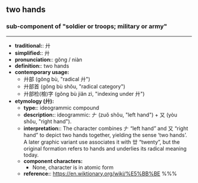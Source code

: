 ## two hands
### sub-component of "soldier or troops; military or army"
---
- **traditional:**: 廾
- **simplified:**: 廾
- **pronunciation:**: gǒng / niàn
- **definition:**: two hands
- **contemporary usage:**
  - 廾部 (gǒng bù, "radical 廾")
  - 廾部首 (gǒng bù shǒu, "radical category")
  - 廾部检(檢)字 (gǒng bù jiǎn zì, "indexing under 廾")
- **etymology (廾):**
  - **type:**: ideogrammic compound
  - **description:**: ideogrammic: 𠂇 (zuǒ shǒu, "left hand") + 又 (yòu shǒu, "right hand").
  - **interpretation:**: The character combines 𠂇 “left hand” and 又 “right hand” to depict two hands together, yielding the sense ‘two hands’. A later graphic variant use associates it with 廿 “twenty”, but the original formation refers to hands and underlies its radical meaning today.
  - **component characters:**
    - None, character is in atomic form
  - **reference:**: https://en.wiktionary.org/wiki/%E5%BB%BE
%%%
